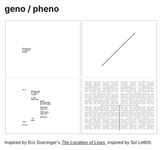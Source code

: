 # geno / pheno

![line and tree postcript code versus output](book.png)

Inspired by Eric Doeringer's [*The Location of Lines*](http://www.ericdoeringer.com/ConArtRec/LeWitt/LeWitt-LocLines.html), inspired by Sol LeWitt.
